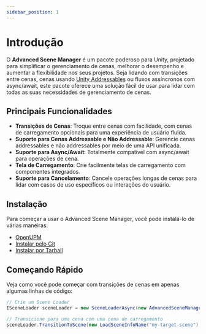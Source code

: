 ```yaml
---
sidebar_position: 1
---
```


# Introdução

O **Advanced Scene Manager** é um pacote poderoso para Unity, projetado para simplificar o gerenciamento de cenas, melhorar o desempenho e aumentar a flexibilidade nos seus projetos. Seja lidando com transições entre cenas, cenas usando [Unity Addressables](https://docs.unity3d.com/Manual/com.unity.addressables.html) ou fluxos assíncronos com async/await, este pacote oferece uma solução fácil de usar para lidar com todas as suas necessidades de gerenciamento de cenas.

## Principais Funcionalidades

* **Transições de Cenas**: Troque entre cenas com facilidade, com cenas de carregamento opcionais para uma experiência de usuário fluida.
* **Suporte para Cenas Addressable e Não Addressable**: Gerencie cenas addressables e não addressables por meio de uma API unificada.
* **Suporte para Async/Await**: Totalmente compatível com async/await para operações de cena.
* **Tela de Carregamento**: Crie facilmente telas de carregamento com componentes integrados.
* **Suporte para Cancelamento**: Cancele operações longas de cenas para lidar com casos de uso específicos ou interações do usuário.

## Instalação

Para começar a usar o Advanced Scene Manager, você pode instalá-lo de várias maneiras:

* [OpenUPM](./getting-started/installation.mdx#openupm)
* [Instalar pelo Git](./getting-started/installation.mdx#git)
* [Instalar por Tarball](./getting-started/installation.mdx#tarball)

## Começando Rápido

Veja como você pode começar com transições de cenas em apenas algumas linhas de código:

```cs
// Crie um Scene Loader
ISceneLoader sceneLoader = new SceneLoaderAsync(new AdvancedSceneManager());

// Transicione para uma cena com uma cena de carregamento
sceneLoader.TransitionToScene(new LoadSceneInfoName("my-target-scene"), new LoadSceneInfoName("my-loading-scene"));
```